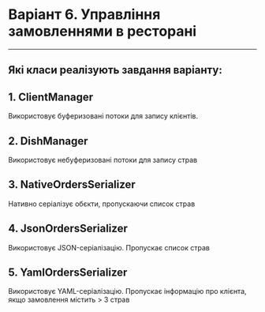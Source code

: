 # Варіант 6. Управління замовленнями в ресторані
---
## Які класи реалізують завдання варіанту:
## 1. ClientManager
Використовує буферизовані потоки для запису клієнтів.
## 2. DishManager
Використовує небуферизовані потоки для запису страв
## 3. NativeOrdersSerializer
Нативно серіалізує обєкти, пропускаючи список страв
## 4. JsonOrdersSerializer
Використовує JSON-серіалізацію. Пропускає список страв
## 5. YamlOrdersSerializer
Використовує YAML-серіалізацію. Пропускає інформацію про клієнта, якщо замовлення містить > 3 страв
